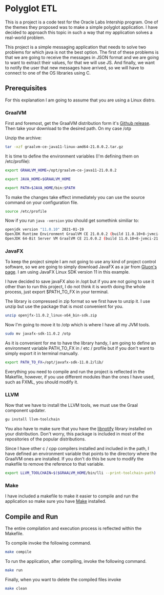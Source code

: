# Polyglot ETL

This is a project is a code test for the Oracle Labs Intership program. One of the themes they proposed was to make a simple polyglot application. I have decided to approach this topic in such a way that my application solves a real-world problem.

This project is a simple messaging application that needs to solve two problems for which java is not the best option. The first of these problems is that we are going to receive the messages in JSON format and we are going to want to extract their values, for that we will use JS. And finally, we want to notify the user that new messages have arrived, so we will have to connect to one of the OS libraries using C.

## Prerequisites
 
 For this explanation I am going to assume that you are using a Linux distro.

### GraalVM

First and foremost, get the GraalVM distribution form it's [Github release](https://github.com/graalvm/graalvm-ce-builds/releases/tag/vm-21.0.0.2). Then take your download to the desired path. On my case /otp

Unzip the archive:

```bash
tar -xzf graalvm-ce-java11-linux-amd64-21.0.0.2.tar.gz
```

It is time to define the environment variables (I'm defining them on /etc/profile):

```bash
export GRAALVM_HOME=/opt/graalvm-ce-java11-21.0.0.2    

export JAVA_HOME=$GRAALVM_HOME

export PATH=$JAVA_HOME/bin:$PATH
```

To make the changes take effect immediately you can use the source command on your configuration file.

```bash
source /etc/profile
```
Now if you run `java -version` you should get somethink similiar to:

```bash
openjdk version "11.0.10" 2021-01-19
OpenJDK Runtime Environment GraalVM CE 21.0.0.2 (build 11.0.10+8-jvmci-21.0-b06)
OpenJDK 64-Bit Server VM GraalVM CE 21.0.0.2 (build 11.0.10+8-jvmci-21.0-b06, mixed mode, sharing)
```

### JavaFX

To keep the project simple I am not going to use any kind of project control software, so we are going to simply download JavaFX as a jar from [Gluon's page](https://gluonhq.com/products/javafx/). 
I am using JavaFX Linux SDK version 11 in this example.

I have decided to save javaFX also in /opt but if you are not going to use it other than to run this project, I do not think it is worth doing the whole process, just export $PATH_TO_FX in your terminal.

The library is compressed in zip format so we first have to unzip it. I use unzip but use the package that is most convenient for you.

```bash
unzip openjfx-11.0.2_linux-x64_bin-sdk.zip
```

Now I'm going to move it to /otp which is where I have all my JVM tools.

```bash
sudo mv javafx-sdk-11.0.2 /otp
```

As it is convenient for me to have the library handy, I am going to define an environment variable PATH_TO_FX in / etc / profile but if you don't want to simply export it in terminal manually.

```bash
export PATH_TO_FX=/opt/javafx-sdk-11.0.2/lib/
```
Everything you need to compile and run the project is reflected in the Makefile, however, if you use different modules than the ones I have used, such as FXML, 
you should modify it.

### LLVM 

Now that we have to install the LLVM tools, we must use the Graal component updater.

```bash
gu install llvm-toolchain
```

You also have to make sure that you have the [libnotify](https://archlinux.org/packages/?name=libnotify) library installed on your distribution. 
Don't worry, this package is included in most of the repositories of the popular distributions.

Since I have other c / cpp compilers installed and included in the path, I have defined an environment variable that points to the directory where the GraalVM ones are installed. If you don't do this be sure to modify the makefile to remove the reference to that variable.

```bash
export LLVM_TOOLCHAIN=$($GRAALVM_HOME/bin/lli --print-toolchain-path)
```

### Make

I have included a makefile to make it easier to compile and run the application so make sure you have [Make](https://archlinux.org/packages/core/x86_64/make/) installed.

## Compile and Run

The entire compilation and execution process is reflected within the Makefile.

To compile invoke the following command.

```bash
make compile
```

To run the application, after compiling, invoke the following command.

```bash
make run
```

Finally, when you want to delete the compiled files invoke

```bash
make clean
```